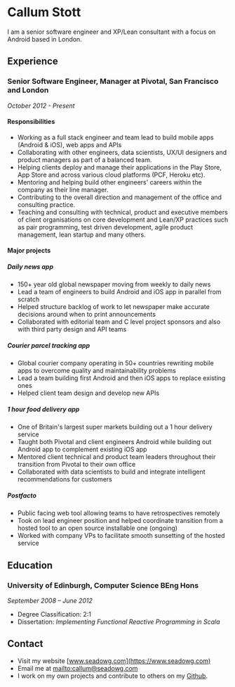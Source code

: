 # Callum Stott

I am a senior software engineer and XP/Lean consultant with a focus on Android based in London.

## Experience

### Senior Software Engineer, Manager at Pivotal, San Francisco and London

*October 2012 - Present*

#### Responsibilities

* Working as a full stack engineer and team lead to build mobile apps (Android & iOS), web apps and APIs
* Collaborating with other engineers, data scientists, UX/UI designers and product managers as part of a balanced team.
* Helping clients deploy and manage their applications in the Play Store, App Store and across various cloud platforms (PCF, Heroku etc).
* Mentoring and helping build other engineers' careers within the company as their line manager.
* Contributing to the overall direction and management of the office and consulting practice.
* Teaching and consulting with technical, product and executive members of client organisations on core development and Lean/XP practices such as pair programming, test driven development, agile product management, lean startup and many others.

#### Major projects

##### Daily news app

* 150+ year old global newspaper moving from weekly to daily news
* Lead a team of engineers to build Android and iOS app in parallel from scratch
* Helped structure backlog of work to let newspaper make accurate decisions around when to print announcements
* Collaborated with editorial team and C level project sponsors and also with third party design and API teams

##### Courier parcel tracking app

* Global courier company operating in 50+ countries rewriting mobile apps to overcome quality and maintainability problems
* Lead a team building first Android and then iOS apps to replace existing ones
* Helped client team design and develop new APIs

##### 1 hour food delivery app

* One of Britain's largest super markets building out a 1 hour delivery service
* Taught both Pivotal and client engineers Android while building out Android app to complement existing iOS app
* Mentored client technical and product team leaders throughout their transition from Pivotal to their own office
* Collaborated with data scientists to build and integrate intelligent recommendations for customers

##### Postfacto

* Public facing web tool allowing teams to have retrospectives remotely
* Took on lead engineer position and helped coordinate transition from a hosted tool to an open source installable one (ongoing)
* Worked with company VPs to facilitate smooth sunsetting of the hosted service

## Education

### University of Edinburgh, Computer Science BEng Hons

*September 2008 – June 2012*

* Degree Classification: 2:1
* Dissertation: *Implementing Functional Reactive Programming in Scala*

## Contact

* Visit my website [www.seadowg.com](https://www.seadowg.com)
* Email me at <mailto:callum@seadowg.com>
* I work on my own projects and contribute to others on my [Github](https://github.com/seadowg).
